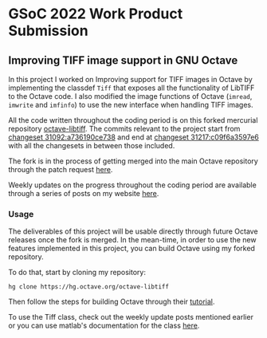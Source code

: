 # GSoC 2022 Work Product Submission
## Improving TIFF image support in GNU Octave
In this project I worked on Improving support for TIFF images in Octave by implementing the classdef `Tiff` that exposes all the functionality of LibTIFF to the Octave code. I also modified the image functions of Octave (`imread`, `imwrite` and `imfinfo`) to use the new interface when handling TIFF images.

All the code written throughout the coding period is on this forked mercurial repository [octave-libtiff](https://hg.octave.org/octave-libtiff/). The commits relevant to the project start from [changeset 31092:a736190ce738](https://hg.octave.org/octave-libtiff/rev/a736190ce738) and end at [changeset 31217:c09f6a3597e6](https://hg.octave.org/octave-libtiff/rev/c09f6a3597e6) with all the changesets in between those included.

The fork is in the process of getting merged into the main Octave repository through the patch request [here](https://savannah.gnu.org/patch/?10276).

Weekly updates on the progress throughout the coding period are available through a series of posts on my website [here](https://magedrifaat.github.io/).

### Usage
The deliverables of this project will be usable directly through future Octave releases once the fork is merged.
In the mean-time, in order to use the new features implemented in this project, you can build Octave using my forked repository.

To do that, start by cloning my repository:
```shell
hg clone https://hg.octave.org/octave-libtiff
```
Then follow the steps for building Octave through their [tutorial](https://wiki.octave.org/Building).

To use the Tiff class, check out the weekly update posts mentioned earlier or you can use matlab's documentation for the class [here](https://www.mathworks.com/help/matlab/ref/tiff.html).